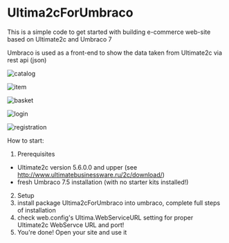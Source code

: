 # Ultima2cForUmbraco

This is a simple code to get started with building e-commerce web-site based on Ultimate2c and Umbraco 7

Umbraco is used as a front-end to show the data taken from Ultimate2c via rest api (json)

![catalog](https://snag.gy/GPuznF.jpg)

![item](https://snag.gy/A3QJmv.jpg)

![basket](https://snag.gy/A8KbHy.jpg)

![login](https://snag.gy/3v4GJo.jpg)

![registration](https://snag.gy/YoaUi4.jpg)


How to start:

1. Prerequisites
  - Ultimate2c version 5.6.0.0 and upper (see http://www.ultimatebusinessware.ru/2c/download/)
  - fresh Umbraco 7.5 installation (with no starter kits installed!)
2. Setup
  1. install package Ultima2cForUmbraco into umbraco, complete full steps of installation 
  2. check web.config's Ultima.WebServiceURL setting for proper Ultimate2c WebServce URL and port!
3. You're done! Open your site and use it

